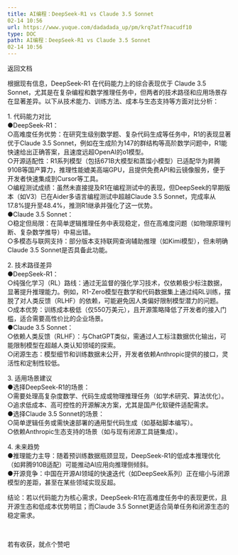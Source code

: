 ```yaml
---
title: AI编程：DeepSeek-R1 vs Claude 3.5 Sonnet
02-14 10:56
url: https://www.yuque.com/dadadada_up/pm/krq7atf7nacudf10
type: DOC
path: AI编程：DeepSeek-R1 vs Claude 3.5 Sonnet
02-14 10:56
---
```




返回文档

根据现有信息，DeepSeek-R1 在代码能力上的综合表现优于 Claude 3.5 Sonnet，尤其是在复杂编程和数学推理任务中，但两者的技术路径和应用场景存在显著差异。以下从技术能力、训练方法、成本与生态支持等方面对比分析：  


1\. 代码能力对比  
●DeepSeek-R1：   
○高难度任务优势：在研究生级别数学题、复杂代码生成等任务中，R1的表现显著优于Claude 3.5 Sonnet，例如在生成阶为147的群结构等高阶数学问题中，R1能快速给出正确答案，且速度远超OpenAI的o1模型。   
○开源适配性：R1系列模型（包括671B大模型和蒸馏小模型）已适配华为昇腾910B等国产算力，推理性能媲美高端GPU，且提供免费API和云镜像服务，便于开发者快速集成到Cursor等工具。   
○编程测试成绩：虽然未直接提及R1在编程测试中的表现，但DeepSeek的早期版本（如V3）已在Aider多语言编程测试中超越Claude 3.5 Sonnet，完成率从17.8%提升至48.4%，推测R1继承并强化了这一优势。  
●Claude 3.5 Sonnet：   
○稳定但局限：在简单逻辑推理任务中表现稳定，但在高难度问题（如物理原理判断、复杂数学推导）中易出错。   
○多模态与联网支持：部分版本支持联网查询辅助推理（如Kimi模型），但未明确Claude 3.5 Sonnet是否具备此功能。  


2\. 技术路径差异  
●DeepSeek-R1：   
○纯强化学习（RL）路线：通过无监督的强化学习技术，仅依赖极少标注数据，显著提升推理能力。例如，R1-Zero模型在数学和代码数据集上通过纯RL训练，摆脱了对人类反馈（RLHF）的依赖，可能避免因人类偏好限制模型潜力的问题。   
○成本优势：训练成本极低（仅550万美元），且开源策略降低了开发者的接入门槛，适合需要高性价比的企业场景。  
●Claude 3.5 Sonnet：   
○依赖人类反馈（RLHF）：与ChatGPT类似，需通过人工标注数据优化输出，可能限制模型在超越人类认知领域的探索。   
○闭源生态：模型细节和训练数据未公开，开发者依赖Anthropic提供的接口，灵活性和定制性较低。  


3\. 适用场景建议  
●选择DeepSeek-R1的场景：   
○需要处理高复杂度数学、代码生成或物理推理任务（如学术研究、算法优化）。   
○追求低成本、高可控性的开源解决方案，尤其是国产化软硬件适配需求。  
●选择Claude 3.5 Sonnet的场景：   
○简单逻辑任务或需快速部署的通用型代码生成（如基础脚本编写）。   
○依赖Anthropic生态支持的场景（如与现有闭源工具链集成）。  


4\. 未来趋势  
●推理能力主导：随着预训练数据瓶颈显现，DeepSeek-R1的低成本推理优化（如昇腾910B适配）可能推动AI应用向推理侧倾斜。   
●开源竞争：中国在开源AI领域的快速迭代（如DeepSeek系列）正在缩小与闭源模型的差距，甚至在某些领域实现反超。  


结论：若以代码能力为核心需求，DeepSeek-R1在高难度任务中的表现更优，且开源生态和低成本优势明显；而Claude 3.5 Sonnet更适合简单任务和闭源生态的稳定需求。  


​

若有收获，就点个赞吧
